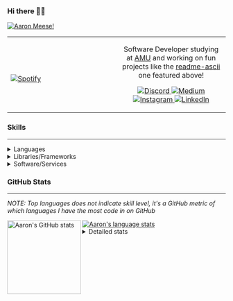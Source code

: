 ### Hi there 👋🏻
[![Aaron Meese!](https://user-images.githubusercontent.com/17814535/88975338-a2aabf00-d27f-11ea-963f-8a19608716b4.png)](https://github.com/ajmeese7/readme-ascii "README ASCII")

<!-- Modified from project here: https://github.com/novatorem/novatorem -->
<table width="100%"> 
  <tr>
  <td width="50%">
      
&nbsp; <br> [![Spotify](https://ajmeese7.vercel.app/api/spotify)](https://open.spotify.com/user/ajmeese)

  </td>
  <td width="50%">

<p align="center">
Software Developer studying at <a href="https://www.amu.apus.edu/">AMU</a> and working on fun 
projects like the <a href="https://github.com/ajmeese7/readme-ascii">readme-ascii</a> one featured above!
</p>
<p align="center">
  <a href="https://discord.gg/PxRTQg3">
    <img src="https://img.shields.io/badge/discord-ajmeese7%234835-369?style=flat-square&logo=discord&logoColor=white&color=purple" alt="Discord" title="Discord">
  </a>
  <a href="https://link.aaronmeese.com/medium">
    <img src="https://img.shields.io/badge/medium-ajmeese7-1DB954?style=flat-square&logo=medium&logoColor=white" alt="Medium" title="Medium">
  </a>
  <br />
  <a href="https://link.aaronmeese.com/instagram">
    <img src="https://img.shields.io/badge/instagram-ajmeese7-1DB954?style=flat-square&logo=instagram&logoColor=white&color=c13584" alt="Instagram" title="Instagram">
  </a>
  <a href="https://link.aaronmeese.com/linkedin">
    <img src="https://img.shields.io/badge/linkedIn-aaronmeese-1DB954?style=flat-square&logo=linkedin&logoColor=white&color=blue" alt="LinkedIn" title="LinkedIn">
  </a>
</p>
  </td>
  </table>

[//]: <> (The `&nbsp;` is to have Aphelion take up more space)

### Skills ###
----
<details>
<summary>Languages</summary>

+ JavaScript
+ HTML
+ CSS
    + [README ASCII](https://github.com/ajmeese7/readme-ascii)
+ PHP
    + [Coupon Booked](https://github.com/ajmeese7/coupon-booked)
    + [Steam Summary](https://github.com/ajmeese7/steam-summary)
+ Java
    + [BRCC Java](https://github.com/ajmeese7/brcc-java)
    + [Euler Problems](https://github.com/ajmeese7/euler-problems)

</details>
<details>
<summary>Libraries/Frameworks</summary>

+ NodeJS
    + [Snapchat Share](https://github.com/ajmeese7/snapchat-share)
    + [FRC Spreadsheets](https://github.com/ajmeese7/frc-spreadsheets)
+ Cordova
+ React Native
+ jQuery
+ Discord.js
    + [Spambot](https://github.com/ajmeese7/spambot)
    + [Automatic Reactions](https://github.com/ajmeese7/automatic-reactions)
    + [Multiple Reactions](https://github.com/ajmeese7/multiple-reactions)
    + [Galley Calls](https://github.com/ajmeese7/galley-calls)
    + [Tatsu Toolbox](https://github.com/ajmeese7/tatsu-toolbox)
+ Puppeteer
    + [README ASCII](https://github.com/ajmeese7/readme-ascii)
    + [Dynamic Page Retrieval](https://github.com/ajmeese7/dynamic-page-retrieval)
+ Nightmare.js
    + [Steam Queue Clicker](https://github.com/ajmeese7/steam-queue-clicker)
    + [Repbot](https://github.com/ajmeese7/repbot)
+ Express
    + [Galley Calls](https://github.com/ajmeese7/galley-calls)
+ pdf-lib
+ async

</details>
<details>
<summary>Software/Services</summary>

+ Wallpaper Engine
    + [Random Wallpaper](https://github.com/ajmeese7/random-wallpaper)
    + [Image of the Day](https://github.com/ajmeese7/image-of-the-day)
+ phpMyAdmin
+ cPanel
+ Cloudinary
+ Cloudflare Workers
+ Firefox Extensions
    + [Chess Next Move](https://github.com/ajmeese7/chess-next-move)
    + [Gmail Label Organizer](https://github.com/ajmeese7/gmail-label-organizer)
+ Google Analytics
+ Heroku
+ Nexmo
+ Twilio
    + [Galley Calls](https://github.com/ajmeese7/galley-calls)
+ Sonix
    + [Galley Calls](https://github.com/ajmeese7/galley-calls)
+ Auth0
+ OneSignal

</details>

### GitHub Stats ###
----
*NOTE: Top languages does not indicate skill level, it's a GitHub metric of which languages I have the most code in on GitHub*

<a href="https://profile-summary-for-github.com/user/ajmeese7">
  <img align="left" height="170px" src="https://github-readme-stats.vercel.app/api?username=ajmeese7&show_icons=true&line_height=27&count_private=true&include_all_commits=true" alt="Aaron's GitHub stats"/>
  <img src="https://github-readme-stats.vercel.app/api/top-langs/?username=ajmeese7&hide_langs_below=5&layout=compact" alt="Aaron's language stats"/>
</a>

<details>
<summary>Detailed stats</summary>

### :zap: Recent Activity
<!--START_SECTION:activity-->
1. ❗️ Closed issue [#44](https://github.com/ajmeese7/spambot/issues/44) in [ajmeese7/spambot](https://github.com/ajmeese7/spambot)
2. 🗣 Commented on [#44](https://github.com/ajmeese7/spambot/issues/44) in [ajmeese7/spambot](https://github.com/ajmeese7/spambot)
3. 🗣 Commented on [#4](https://github.com/ajmeese7/steam-summary/issues/4) in [ajmeese7/steam-summary](https://github.com/ajmeese7/steam-summary)
4. ❗️ Closed issue [#33](https://github.com/ajmeese7/spambot/issues/33) in [ajmeese7/spambot](https://github.com/ajmeese7/spambot)
5. 🗣 Commented on [#33](https://github.com/ajmeese7/spambot/issues/33) in [ajmeese7/spambot](https://github.com/ajmeese7/spambot)
<!--END_SECTION:activity-->

### 🧐 Waka Stats
<!--START_SECTION:waka-->
**🐱 My Github Data** 

> 🏆 140 Contributions in the Year 2021
 > 
> 📦 65.4 kB Used in Github's Storage 
 > 
> 🚫 Not Opted to Hire
 > 
> 📜 52 Public Repositories 
 > 
> 🔑 21 Private Repositories  
 > 
**I'm an Early 🐤** 

```text
🌞 Morning    314 commits    ████████░░░░░░░░░░░░░░░░░   34.24% 
🌆 Daytime    386 commits    ██████████░░░░░░░░░░░░░░░   42.09% 
🌃 Evening    207 commits    █████░░░░░░░░░░░░░░░░░░░░   22.57% 
🌙 Night      10 commits     ░░░░░░░░░░░░░░░░░░░░░░░░░   1.09%

```
📅 **I'm Most Productive on Saturday** 

```text
Monday       111 commits    ███░░░░░░░░░░░░░░░░░░░░░░   12.1% 
Tuesday      121 commits    ███░░░░░░░░░░░░░░░░░░░░░░   13.2% 
Wednesday    95 commits     ██░░░░░░░░░░░░░░░░░░░░░░░   10.36% 
Thursday     109 commits    ███░░░░░░░░░░░░░░░░░░░░░░   11.89% 
Friday       136 commits    ███░░░░░░░░░░░░░░░░░░░░░░   14.83% 
Saturday     176 commits    ████░░░░░░░░░░░░░░░░░░░░░   19.19% 
Sunday       169 commits    ████░░░░░░░░░░░░░░░░░░░░░   18.43%

```


📊 **This Week I Spent My Time On** 

```text
⌚︎ Time Zone: America/Chicago

💬 Programming Languages: 
JavaScript               8 hrs 22 mins       ███████████████░░░░░░░░░░   59.99% 
TypeScript               2 hrs 28 mins       ████░░░░░░░░░░░░░░░░░░░░░   17.75% 
Python                   1 hr 33 mins        ██░░░░░░░░░░░░░░░░░░░░░░░   11.21% 
JSON                     37 mins             █░░░░░░░░░░░░░░░░░░░░░░░░   4.53% 
Markdown                 17 mins             ░░░░░░░░░░░░░░░░░░░░░░░░░   2.09%

🐱‍💻 Projects: 
stocks-dashboard         8 hrs 8 mins        ██████████████░░░░░░░░░░░   58.25% 
social-dashboard         2 hrs 59 mins       █████░░░░░░░░░░░░░░░░░░░░   21.41% 
message-scheduler        1 hr 49 mins        ███░░░░░░░░░░░░░░░░░░░░░░   13.08% 
discord.js               34 mins             █░░░░░░░░░░░░░░░░░░░░░░░░   4.12% 
karameese.com            23 mins             ░░░░░░░░░░░░░░░░░░░░░░░░░   2.8%

```

**I Mostly Code in JavaScript** 

```text
JavaScript               29 repos            █████████████░░░░░░░░░░░░   54.72% 
HTML                     9 repos             ████░░░░░░░░░░░░░░░░░░░░░   16.98% 
Java                     4 repos             ██░░░░░░░░░░░░░░░░░░░░░░░   7.55% 
CSS                      4 repos             ██░░░░░░░░░░░░░░░░░░░░░░░   7.55% 
Python                   3 repos             █░░░░░░░░░░░░░░░░░░░░░░░░   5.66%

```



<!--END_SECTION:waka-->
</details>
